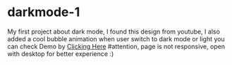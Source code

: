 # darkmode-1
My first project about dark mode, I found this design from youtube, I also added a cool bubble animation when user switch to dark mode or light
you can check Demo by <a href='https://darkmode-gooddevil79.netlify.app/'>Clicking Here</a>
#attention, page is not responsive, open with desktop for better experience :)
